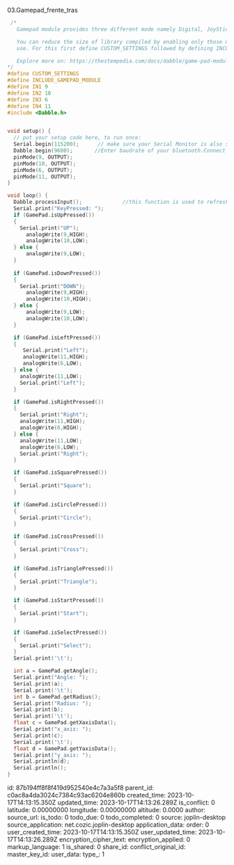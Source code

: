 03.Gamepad_frente_tras

````c++
 /*
   Gamepad module provides three different mode namely Digital, JoyStick and Accerleometer.

   You can reduce the size of library compiled by enabling only those modules that you want to
   use. For this first define CUSTOM_SETTINGS followed by defining INCLUDE_modulename.

   Explore more on: https://thestempedia.com/docs/dabble/game-pad-module/
*/
#define CUSTOM_SETTINGS
#define INCLUDE_GAMEPAD_MODULE
#define IN1 9
#define IN2 10    
#define IN3 6
#define IN4 11
#include <Dabble.h>


void setup() {
  // put your setup code here, to run once:
  Serial.begin(115200);      // make sure your Serial Monitor is also set at this baud rate.
  Dabble.begin(9600);       //Enter baudrate of your bluetooth.Connect bluetooth on Bluetooth port present on evive.
  pinMode(9, OUTPUT);
  pinMode(10, OUTPUT);
  pinMode(6, OUTPUT);
  pinMode(11, OUTPUT);
}

void loop() {
  Dabble.processInput();             //this function is used to refresh data obtained from smartphone.Hence calling this function is mandatory in order to get data properly from your mobile.
  Serial.print("KeyPressed: ");
  if (GamePad.isUpPressed())
  {
    Serial.print("UP"); 
      analogWrite(9,HIGH);
      analogWrite(10,LOW);
  } else {
      analogWrite(9,LOW);
  }
   
  if (GamePad.isDownPressed())
  {
    Serial.print("DOWN");
      analogWrite(9,HIGH);
      analogWrite(10,HIGH);
  } else {
      analogWrite(9,LOW);
      analogWrite(10,LOW);
  }

  if (GamePad.isLeftPressed())
  {
     Serial.print("Left");
     analogWrite(11,HIGH);
     analogWrite(6,LOW);
  } else {
    analogWrite(11,LOW);
    Serial.print("Left");
  }

  if (GamePad.isRightPressed())
  {
    Serial.print("Right");
    analogWrite(11,HIGH);
    analogWrite(6,HIGH);
  } else {
    analogWrite(11,LOW);
    analogWrite(6,LOW);
    Serial.print("Right");
  }

  if (GamePad.isSquarePressed())
  {
    Serial.print("Square");
  }

  if (GamePad.isCirclePressed())
  {
    Serial.print("Circle");
  }

  if (GamePad.isCrossPressed())
  {
    Serial.print("Cross");
  }

  if (GamePad.isTrianglePressed())
  {
    Serial.print("Triangle");
  }

  if (GamePad.isStartPressed())
  {
    Serial.print("Start");
  }

  if (GamePad.isSelectPressed())
  {
    Serial.print("Select");
  }
  Serial.print('\t');

  int a = GamePad.getAngle();
  Serial.print("Angle: ");
  Serial.print(a);
  Serial.print('\t');
  int b = GamePad.getRadius();
  Serial.print("Radius: ");
  Serial.print(b);
  Serial.print('\t');
  float c = GamePad.getXaxisData();
  Serial.print("x_axis: ");
  Serial.print(c);
  Serial.print('\t');
  float d = GamePad.getYaxisData();
  Serial.print("y_axis: ");
  Serial.println(d);
  Serial.println();
}
````

id: 87b194ff8f8f419d952540e4c7a3a5f8
parent_id: c0ac8a4da3024c7384c93ac6204e860b
created_time: 2023-10-17T14:13:15.350Z
updated_time: 2023-10-17T14:13:26.289Z
is_conflict: 0
latitude: 0.00000000
longitude: 0.00000000
altitude: 0.0000
author: 
source_url: 
is_todo: 0
todo_due: 0
todo_completed: 0
source: joplin-desktop
source_application: net.cozic.joplin-desktop
application_data: 
order: 0
user_created_time: 2023-10-17T14:13:15.350Z
user_updated_time: 2023-10-17T14:13:26.289Z
encryption_cipher_text: 
encryption_applied: 0
markup_language: 1
is_shared: 0
share_id: 
conflict_original_id: 
master_key_id: 
user_data: 
type_: 1